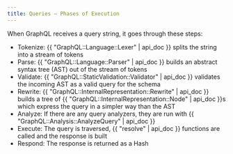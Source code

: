 ```yaml
---
title: Queries — Phases of Execution
---
```


When GraphQL receives a query string, it goes through these steps:

- Tokenize: {{ "GraphQL::Language::Lexer" | api_doc }} splits the string into a stream of tokens
- Parse: {{ "GraphQL::Language::Parser" | api_doc }} builds an abstract syntax tree (AST) out of the stream of tokens
- Validate: {{ "GraphQL::StaticValidation::Validator" | api_doc }} validates the incoming AST as a valid query for the schema
- Rewrite: {{ "GraphQL::InternalRepresentation::Rewrite" | api_doc }} builds a tree of {{
  "GraphQL::InternalRepresentation::Node" | api_doc }}s which express the query in a simpler way than the AST
- Analyze: If there are any query analyzers, they are run with {{ "GraphQL::Analysis::AnalyzeQuery" | api_doc }}
- Execute: The query is traversed, {{ "resolve" | api_doc }} functions are called and the response is built
- Respond: The response is returned as a Hash
